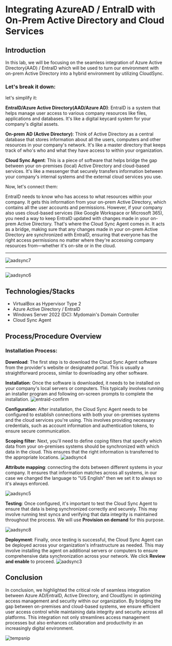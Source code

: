 # Integrating AzureAD / EntraID with On-Prem Active Directory and Cloud Services

## Introduction
In this lab, we will be focusing on the seamless integration of Azure Active Directory(AAD) / EntraID which will be used to turn our environment with on-prem Active Directory into a hybrid environment by utilizing CloudSync.

 ### Let's break it down:

let's simplify it:

**EntraID/Azure Active Directory(AAD/Azure AD)**: EntraID is a system that helps manage user access to various company resources like files, applications and databases. It's like a digital keycard system for your company's digital assets.

**On-prem AD (Active Directory)**: Think of Active Directory as a central database that stores information about all the users, computers and other resources in your company's network. It's like a master directory that keeps track of who's who and what they have access to within your organization.

**Cloud Sync Agent**: This is a piece of software that helps bridge the gap between your on-premises (local) Active Directory and cloud-based services. It's like a messenger that securely transfers information between your company's internal systems and the external cloud services you use.

Now, let's connect them:

EntraID needs to know who has access to what resources within your company. It gets this information from your on-prem Active Directory, which contains all the user accounts and permissions. However, if your company also uses cloud-based services (like Google Workspace or Microsoft 365), you need a way to keep EntraID updated with changes made in your on-prem Active Directory. That's where the Cloud Sync Agent comes in. It acts as a bridge, making sure that any changes made in your on-prem Active Directory are synchronized with EntraID, ensuring that everyone has the right access permissions no matter where they're accessing company resources from—whether it's on-site or in the cloud.

---------------

![aadsync7](https://github.com/rasheedjimoh/UbuntuAD/assets/157264080/0ad01670-1d08-497e-9eac-9e0db2040d34)


--------

![aadsync6](https://github.com/rasheedjimoh/UbuntuAD/assets/157264080/ea5106cc-71d1-40de-837f-959f3ef52c79)



  
## Technologies/Stacks
- VirtualBox as Hypervisor Type 2
- Azure Active Directory / EntraID
- Windows Server 2022 (DC): Mydomain's Domain Controller
- Cloud Sync Agent



## Process/Procedure Overview

### Installation Process:

**Download**: The first step is to download the Cloud Sync Agent software from the provider's website or designated portal. This is usually a straightforward process, similar to downloading any other software.

**Installation**: Once the software is downloaded, it needs to be installed on your company's local servers or computers. This typically involves running an installer program and following on-screen prompts to complete the installation.
![entraid-confirm](https://github.com/rasheedjimoh/AAD-EntraID/assets/157264080/f2deab35-4a9f-4e84-a3ef-da9242b2ef66)


**Configuration**: After installation, the Cloud Sync Agent needs to be configured to establish connections with both your on-premises systems and the cloud services you're using. This involves providing necessary credentials, such as account information and authentication tokens, to ensure secure communication. 

**Scoping filter**: Next, you'll need to define coping filters that specify which data from your on-premises systems should be synchronized with which data in the cloud. This ensures that the right information is transferred to the appropriate locations.
![aadsync4](https://github.com/rasheedjimoh/AAD-EntraID/assets/157264080/de68c142-027c-4922-acaa-a0b2a1cb695c)

**Attribute mapping**: connecting the dots between different systems in your company. It ensures that information matches across all systems, in our case we changed the language to "US English" then we set it to always so it's always enforced.

![aadsync5](https://github.com/rasheedjimoh/AAD-EntraID/assets/157264080/50072c55-4819-4bc3-8486-7b214a80be5c)


**Testing**: Once configured, it's important to test the Cloud Sync Agent to ensure that data is being synchronized correctly and securely. This may involve running test syncs and verifying that data integrity is maintained throughout the process. We will use **Provision on demand** for this purpose.

![aadsync8](https://github.com/rasheedjimoh/AAD-EntraID/assets/157264080/3b18cc0e-7204-443d-9ea6-7d4ceda6c067)


**Deployment**: Finally, once testing is successful, the Cloud Sync Agent can be deployed across your organization's infrastructure as needed. This may involve installing the agent on additional servers or computers to ensure comprehensive data synchronization across your network. We click **Review and enable** to proceed.
![aadsync3](https://github.com/rasheedjimoh/AAD-EntraID/assets/157264080/db612daf-612b-4904-ad0c-d658022c9076)



## Conclusion
In conclusion, we highlighted the critical role of seamless integration between Azure AD/EntraID, Active Directory, and CloudSync in optimizing access management and security within our organization. By bridging the gap between on-premises and cloud-based systems, we ensure efficient user access control while maintaining data integrity and security across all platforms. This integration not only streamlines access management processes but also enhances collaboration and productivity in an increasingly digital environment.

![tempsnip](https://github.com/rasheedjimoh/AAD-EntraID/assets/157264080/3c2390bd-b937-49b2-8474-a9046d90b956)
